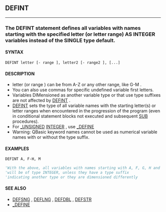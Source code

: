 ## DEFINT
---

### The DEFINT statement defines all variables with names starting with the specified letter (or letter range) AS INTEGER variables instead of the SINGLE type default.

#### SYNTAX

`DEFINT letter [- range ], letter2 [- range2 ], [...]`

#### DESCRIPTION
* letter (or range ) can be from A-Z or any other range, like G-M .
* You can also use commas for specific undefined variable first letters.
* Variables DIMensioned as another variable type or that use type suffixes are not affected by [DEFINT](./DEFINT.md) .
* [DEFINT](./DEFINT.md) sets the type of all variable names with the starting letter(s) or letter ranges when encountered in the progression of the program (even in conditional statement blocks not executed and subsequent [SUB](./SUB.md) procedures).
* For [_UNSIGNED](./_UNSIGNED.md) [INTEGER](./INTEGER.md) , use [_DEFINE](./_DEFINE.md)
* Warning: QBasic keyword names cannot be used as numerical variable names with or without the type suffix.


#### EXAMPLES
```vb
DEFINT A, F-H, M

'With the above, all variables with names starting with A, F, G, H and M
'will be of type INTEGER, unless they have a type suffix
'indicating another type or they are dimensioned differently
```
  


#### SEE ALSO
* [DEFSNG](./DEFSNG.md) , [DEFLNG](./DEFLNG.md) , [DEFDBL](./DEFDBL.md) , [DEFSTR](./DEFSTR.md)
* [_DEFINE](./_DEFINE.md)
